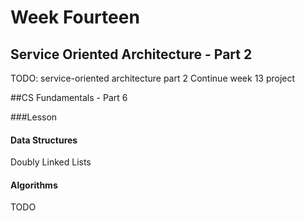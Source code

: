 # Week Fourteen

## Service Oriented Architecture - Part 2

TODO: service-oriented architecture part 2
Continue week 13 project

##CS Fundamentals - Part 6

###Lesson

#### Data Structures

Doubly Linked Lists

#### Algorithms

TODO
